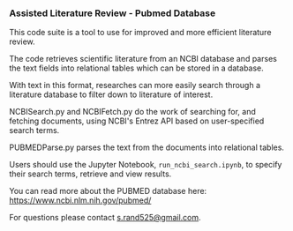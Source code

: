 ### Assisted Literature Review - Pubmed Database
This code suite is a tool to use for improved and more efficient literature review.

The code retrieves scientific literature from an NCBI database and parses the text fields into relational tables which can be stored in a database.

With text in this format, researches can more easily search through a literature database to filter down to literature of interest.

NCBISearch.py and NCBIFetch.py do the work of searching for, and fetching documents, using NCBI's Entrez API based on user-specified search terms.

PUBMEDParse.py parses the text from the documents into relational tables.

Users should use the Jupyter Notebook, `run_ncbi_search.ipynb`, to specify their search terms, retrieve and view results.

You can read more about the PUBMED database here: https://www.ncbi.nlm.nih.gov/pubmed/

For questions please contact s.rand525@gmail.com.
